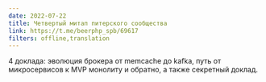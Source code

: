 ```yaml
---
date: 2022-07-22
title: Четвертый митап питерского сообщества
link: https://t.me/beerphp_spb/69617
filters: offline,translation
---
```


4 доклада: эволюция брокера от memcache до kafka, путь от микросервисов к MVP монолиту и обратно, а также секретный доклад.
